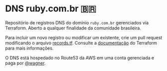 # DNS ruby.com.br 🇧🇷

Repositório de registros DNS do domínio `ruby.com.br` gerenciados via Terraform. Aberto a qualquer finalidade da comunidade brasileira.

Para incluir um novo registro ou modificar um existente, crie um pull request modificando o arquivo [records.tf](https://github.com/wagner/dns-ruby-com-br/blob/main/records.tf). Consulte a [documentação](https://registry.terraform.io/providers/hashicorp/aws/5.44.0/docs/resources/route53_record) do Terraform para mais informações.

O DNS está hospedado no Route53 da AWS em uma conta gerenciada e paga por [@wagner](https://github.com/wagner).
